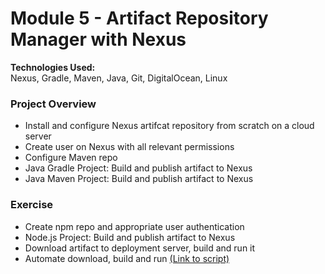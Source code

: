# Module 5 - Artifact Repository Manager with Nexus

**Technologies Used:**  
Nexus, Gradle, Maven, Java, Git, DigitalOcean, Linux

### Project Overview
- Install and configure Nexus artifcat repository from scratch on a cloud server
- Create user on Nexus with all relevant permissions
- Configure Maven repo
- Java Gradle Project: Build and publish artifact to Nexus
- Java Maven Project: Build and publish artifact to Nexus

### Exercise
- Create npm repo and appropriate user authentication
- Node.js Project: Build and publish artifact to Nexus
- Download artifact to deployment server, build and run it
- Automate download, build and run [(Link to script)](https://gitlab.com/devops-training3784615/os-linux-basics/-/tree/main/bash-scripting/deploy-nodeapp.sh)
